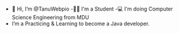 - 👋 Hi, I’m @TanuWebpio
 -🧑‍🎓 I'm a Student
-💻 I'm doing Computer Science Engineering from MDU
-  I’m a Practicing & Learning to become a Java developer. 
  

<!---
TanuWebpio/TanuWebpio is a ✨ special ✨ repository because its `README.md` (this file) appears on your GitHub profile.
You can click the Preview link to take a look at your changes.
--->
